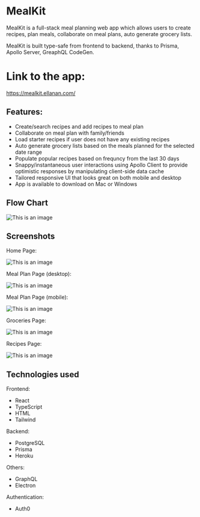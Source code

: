 # MealKit

MealKit is a full-stack meal planning web app which allows users to create recipes, plan meals, collaborate on meal plans, auto generate grocery lists.

MealKit is built type-safe from frontend to backend, thanks to Prisma, Apollo Server, GreaphQL CodeGen.

# Link to the app:

https://mealkit.ellanan.com/

## Features:

- Create/search recipes and add recipes to meal plan
- Collaborate on meal plan with family/friends
- Load starter recipes if user does not have any existing recipes
- Auto generate grocery lists based on the meals planned for the selected date range
- Populate popular recipes based on frequncy from the last 30 days
- Snappy/instantaneous user interactions using Apollo Client to provide optimistic responses by manipulating client-side data cache
- Tailored responsive UI that looks great on both mobile and desktop
- App is available to download on Mac or Windows

## Flow Chart

![This is an image](https://github.com/ellanan/mealkit/blob/main/src/images/readme/mealKitFlowChart2.jpg)

## Screenshots

Home Page:

![This is an image](https://github.com/ellanan/mealkit/blob/main/src/images/readme/homePage.png)

Meal Plan Page (desktop):

![This is an image](https://github.com/ellanan/mealkit/blob/main/src/images/readme/mealPlanDesktop.png)

Meal Plan Page (mobile):

![This is an image](https://github.com/ellanan/mealkit/blob/main/src/images/readme/mealPlanMobile2.png)

Groceries Page:

![This is an image](https://github.com/ellanan/mealkit/blob/main/src/images/readme/groceryList2.png)

Recipes Page:

![This is an image](https://github.com/ellanan/mealkit/blob/main/src/images/readme/recipesPage.png)

## Technologies used

Frontend:

- React
- TypeScript
- HTML
- Tailwind

Backend:

- PostgreSQL
- Prisma
- Heroku

Others:

- GraphQL
- Electron

Authentication:

- Auth0
